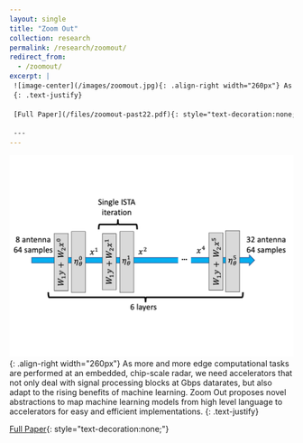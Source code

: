```yaml
---
layout: single
title: "Zoom Out"
collection: research
permalink: /research/zoomout/
redirect_from: 
  - /zoomout/
excerpt: |
 ![image-center](/images/zoomout.jpg){: .align-right width="260px"} As more and more edge computational tasks are performed at an embedded, chip-scale radar, we need accelerators that not only deal with signal processing blocks at Gbps datarates, but also adapt to the rising benefits of machine learning. Zoom Out proposes novel abstractions to map machine learning models from high level language to accelerators for easy and efficient implementations.
 {: .text-justify}

 [Full Paper](/files/zoomout-past22.pdf){: style="text-decoration:none;"}

 ---
---
```

 ![image-center](/images/zoomout.jpg){: .align-right width="260px"} As more and more edge computational tasks are performed at an embedded, chip-scale radar, we need accelerators that not only deal with signal processing blocks at Gbps datarates, but also adapt to the rising benefits of machine learning. Zoom Out proposes novel abstractions to map machine learning models from high level language to accelerators for easy and efficient implementations.
 {: .text-justify}

 [Full Paper](/files/zoomout-past22.pdf){: style="text-decoration:none;"}
